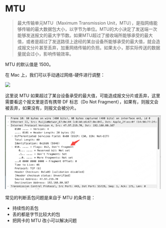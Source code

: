 # MTU
> 最大传输单元MTU（Maximum Transmission Unit，MTU），是指网络能够传输的最大数据包大小，以字节为单位。MTU的大小决定了发送端一次能够发送报文的最大字节数。如果MTU超过了接收端所能够承受的最大值，或者是超过了发送路径上途经的某台设备所能够承受的最大值，就会造成报文分片甚至丢弃，加重网络传输的负担。如果太小，那实际传送的数据量就会过小，影响传输效率。

MTU 的默认值是 1500。

在 Mac 上，我们可以手动通过网络-硬件进行调整：

![](https://wp.gxnas.com/wp-content/uploads/2021/03/8-2.jpg)

这里说 MTU 如果超过了某台设备承受的最大值，可能造成报文分片或丢弃，这里需要看这个报文里是否有携带 DF 标志（Do Not Fragment），如果有，则报文会被丢弃，如果没有，则报文会被分片。

![do_not_fragment.png](../assets/do_not_fragment.png)

常见的判断丢包问题是来自于 MTU 的条件是：
- 持续性的丢包
- 丢的都是字节比较大的包
- 把网卡的 MTU 改小可以解决问题